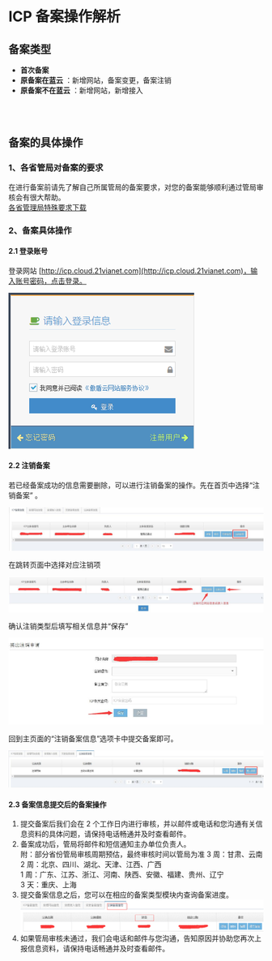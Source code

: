 <properties
	pageTitle="原备案在蓝云-备案注销 | Azure"
	description="ICP 备案类型为原备案在蓝云的备案注销操作流程"
	services="icp-backup"
	documentationCenter=""
	authors="will"
	manager="edwinc"
	editor=""
	tags="icp"/>

<tags
	ms.service="icp-backup"
	ms.workload=""
	ms.tgt_pltfrm=""
	ms.devlang="na"
	ms.topic="article"
	ms.date="01/20/2017"
	wacn.date="01/20/2017"
	wacn.lang="en" 
	ms.author="will"/>
	
	
# ICP 备案操作解析

## 备案类型

- **首次备案** 
- **原备案在蓝云** ：新增网站，备案变更，备案注销
- **原备案不在蓝云** ：新增网站，新增接入
</br>
</br>

## 备案的具体操作

### 1、各省管局对备案的要求
在进行备案前请先了解自己所属管局的备案要求，对您的备案能够顺利通过管局审核会有很大帮助。</br>
[各省管理局特殊要求下载](//wacndevelop.blob.core.chinacloudapi.cn/marketing-resource/documents/special-request.pdf)
</br>

### 2、备案具体操作
#### 2.1 登录账号
登录网站 [http://icp.cloud.21vianet.com](http://icp.cloud.21vianet.com)，输入账号密码，点击登录。

![procedure](./media/4-1.png)
</br>

#### 2.2 注销备案
若已经备案成功的信息需要删除，可以进行注销备案的操作。先在首页中选择“注销备案” 。

![procedure](./media/5-1.png)

在跳转页面中选择对应注销项

![procedure](./media/5-2.png)

确认注销类型后填写相关信息并“保存”

![procedure](./media/5-3.png)

回到主页面的“注销备案信息”选项卡中提交备案即可。

![procedure](./media/5-4.png)
</br>

#### 2.3 备案信息提交后的备案操作
 1. 提交备案后我们会在 2 个工作日内进行审核，并以邮件或电话和您沟通有关信息资料的具体问题，请保持电话畅通并及时查看邮件。
 2. 备案成功后，管局将邮件和短信通知主办单位负责人。</br>
 附：部分省份管局审核周期预估，最终审核时间以管局为准
 3 周：甘肃、云南</br>
 2 周：北京、四川、湖北、天津、江西、广西</br>
 1 周：广东、江苏、浙江、河南、陕西、安徽、福建、贵州、辽宁</br>
 3 天：重庆、上海</br>
 3. 提交备案信息之后，您可以在相应的备案类型模块内查询备案进度。 ![procedure](./media/5-5.png) </br>
 4. 如果管局审核未通过，我们会电话和邮件与您沟通，告知原因并协助您再次上报信息资料，请保持电话畅通并及时查看邮件。
